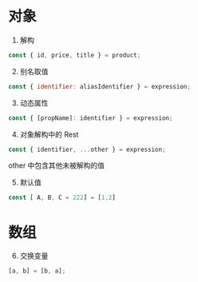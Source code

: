 # 对象
1. 解构

```js
const { id, price, title } = product;
```

2. 别名取值

```javascript
const { identifier: aliasIdentifier } = expression;
```

3. 动态属性

```js
const { [propName]: identifier } = expression;
```

4. 对象解构中的 Rest

```js
const { identifier, ...other } = expression;
```
   other 中包含其他未被解构的值

5. 默认值

```js
const [ A, B, C = 222] = [1,2]
```

# 数组
6. 交换变量

```js
[a, b] = [b, a];
```



